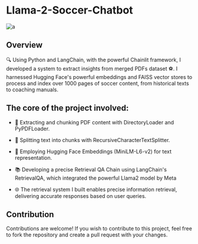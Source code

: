 # Llama-2-Soccer-Chatbot
![a](https://github.com/malekex6/Llama-2-Soccer-Chatbot/assets/144233943/36f68c85-861b-4879-90ae-0f0f6ef01044)


## Overview
🔍 Using Python and LangChain, with the powerful Chainlit framework, I developed a system to extract insights from merged PDFs dataset ⚽️.
I harnessed Hugging Face's powerful embeddings and FAISS vector stores to process and index over 1000 pages of soccer content, from historical texts to coaching manuals.

## The core of the project involved:

- 📖 Extracting and chunking PDF content with DirectoryLoader and PyPDFLoader.
- 🧩 Splitting text into chunks with RecursiveCharacterTextSplitter.
- 🤖 Employing Hugging Face Embeddings (MiniLM-L6-v2) for text representation.

- 📚 Developing a precise Retrieval QA Chain using LangChain's RetrievalQA, which integrated the powerful Llama2 model by Meta
- 🌐 The retrieval system I built enables precise information retrieval, delivering accurate responses based on user queries.

## Contribution

Contributions are welcome! If you wish to contribute to this project, feel free to fork the repository and create a pull request with your changes.



